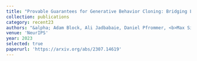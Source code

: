 ```yaml
---
title: "Provable Guarantees for Generative Behavior Cloning: Bridging Low-Level Stability and High-Level Behavior"
collection: publications
category: recent23
authors: "&alpha; Adam Block, Ali Jadbabaie, Daniel Pfrommer, <b>Max Simchowitz</b>, Russ Tedrake"
venue: 'NeurIPS'
year: 2023
selected: true
paperurl: 'https://arxiv.org/abs/2307.14619'
---
```

